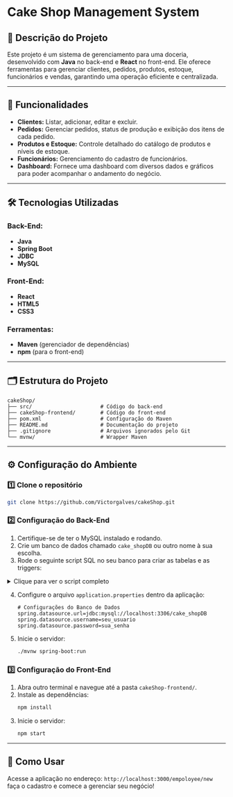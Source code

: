 
# Cake Shop Management System

## 📝 Descrição do Projeto
Este projeto é um sistema de gerenciamento para uma doceria, desenvolvido com **Java** no back-end e **React** no front-end. Ele oferece ferramentas para gerenciar clientes, pedidos, produtos, estoque, funcionários e vendas, garantindo uma operação eficiente e centralizada.

---

## 🚀 Funcionalidades
- **Clientes:** Listar, adicionar, editar e excluir.
- **Pedidos:** Gerenciar pedidos, status de produção e exibição dos itens de cada pedido.
- **Produtos e Estoque:** Controle detalhado do catálogo de produtos e níveis de estoque.
- **Funcionários:** Gerenciamento do cadastro de funcionários.
- **Dashboard:** Fornece uma dashboard com diversos dados e gráficos para poder acompanhar o andamento do negócio.

---

## 🛠️ Tecnologias Utilizadas

### Back-End:
- **Java**
- **Spring Boot**
- **JDBC**
- **MySQL**

### Front-End:
- **React**
- **HTML5**
- **CSS3**

### Ferramentas:
- **Maven** (gerenciador de dependências)
- **npm** (para o front-end)

---

## 🗂️ Estrutura do Projeto

```
cakeShop/
├── src/                      # Código do back-end
├── cakeShop-frontend/        # Código do front-end
├── pom.xml                   # Configuração do Maven
├── README.md                 # Documentação do projeto
├── .gitignore                # Arquivos ignorados pelo Git
└── mvnw/                     # Wrapper Maven
```

---

## ⚙️ Configuração do Ambiente

### 1️⃣ Clone o repositório
```bash
git clone https://github.com/Victorgalves/cakeShop.git
```

### 2️⃣ Configuração do Back-End
1. Certifique-se de ter o MySQL instalado e rodando.
2. Crie um banco de dados chamado `cake_shopDB` ou outro nome à sua escolha.
3. Rode o seguinte script SQL no seu banco para criar as tabelas e as triggers:

<details>
<summary>Clique para ver o script completo</summary>

```sql
CREATE DATABASE cake_shopDB;

USE cake_shopDB;

CREATE TABLE Funcionario (
    cpf VARCHAR(11) PRIMARY KEY,
    nome VARCHAR(100),
    cargo VARCHAR(100),
    salario FLOAT,
    dtContratacao DATE,
    gerente CHAR(3) CHECK (gerente IN ('Sim', 'Nao')),
    status VARCHAR(10) DEFAULT 'Ativo'
);

CREATE TABLE Cliente(
    cpf VARCHAR(11) PRIMARY KEY,
    nome VARCHAR(100),
    email VARCHAR(40),
    telefone VARCHAR(20),
    telefone2 VARCHAR(20),
    rua VARCHAR(30),
    bairro VARCHAR(30),
    numero VARCHAR(20),
    status VARCHAR(10) DEFAULT 'Ativo'
);

CREATE TABLE Produtos(
    id INTEGER AUTO_INCREMENT PRIMARY KEY,
    nome VARCHAR(20),
    preco FLOAT,
    categoria VARCHAR(40),
    descricao VARCHAR(100),
    status VARCHAR(10) DEFAULT 'Ativo'
);

CREATE TABLE Pedidos (
    id INTEGER AUTO_INCREMENT PRIMARY KEY,
    funcionario_cpf VARCHAR(11),
    cliente_cpf VARCHAR(11),
    dataHora DATETIME,
    FOREIGN KEY (funcionario_cpf) REFERENCES Funcionario(cpf),
    FOREIGN KEY (cliente_cpf) REFERENCES Cliente(cpf)
);

CREATE TABLE ItensPedido (
    id INTEGER AUTO_INCREMENT PRIMARY KEY,
    pedido_id INTEGER,
    produto_id INTEGER,
    quantidade INTEGER NOT NULL,
    preco_unitario FLOAT NOT NULL,
    FOREIGN KEY (pedido_id) REFERENCES Pedidos(id) ON DELETE CASCADE,
    FOREIGN KEY (produto_id) REFERENCES Produtos(id)
);

CREATE TABLE Producao_pedido (
    idProducao INT AUTO_INCREMENT PRIMARY KEY,
    funcionario_cpf VARCHAR(11),
    pedido_id INTEGER,
    produto_id INTEGER,
    dataHora DATETIME,
    status VARCHAR(20) CHECK (status IN ('Pendente', 'Em andamento', 'Concluído', 'Cancelado')),
    quantidade INT,
    FOREIGN KEY (funcionario_cpf) REFERENCES Funcionario(cpf),
    FOREIGN KEY (pedido_id) REFERENCES Pedidos(id) ON DELETE CASCADE,
    FOREIGN KEY (produto_id) REFERENCES Produtos(id)
);

CREATE TABLE Avaliacao (
    id INTEGER AUTO_INCREMENT PRIMARY KEY,
    data DATETIME,
    nota FLOAT,
    mensagem VARCHAR(255),
    tipo_avaliacao VARCHAR(50)
);

CREATE TABLE Estoque (
    produto_id INTEGER PRIMARY KEY,
    dt_atualizacao DATE NOT NULL,
    quantidade_produto INTEGER NOT NULL,
    FOREIGN KEY (produto_id) REFERENCES Produtos(id)
);

CREATE TRIGGER set_quantidade_producao
BEFORE INSERT ON Producao_pedido
FOR EACH ROW
BEGIN
    DECLARE item_quantidade INT;
    SELECT quantidade INTO item_quantidade
    FROM ItensPedido
    WHERE pedido_id = NEW.pedido_id AND produto_id = NEW.produto_id;
    SET NEW.quantidade = item_quantidade;
END;

CREATE TRIGGER update_stock_on_item_insert
AFTER INSERT ON ItensPedido
FOR EACH ROW
BEGIN
    UPDATE Estoque
    SET quantidade_produto = quantidade_produto - NEW.quantidade,
        dt_atualizacao = CURDATE() 
    WHERE produto_id = NEW.produto_id;
END;

CREATE TRIGGER add_to_stock_after_product_insert
AFTER INSERT ON Produtos
FOR EACH ROW
BEGIN
    INSERT INTO Estoque (produto_id, dt_atualizacao, quantidade_produto)
    VALUES (NEW.id, CURDATE(), 1);
END;
```

</details>

4. Configure o arquivo `application.properties` dentro da aplicação:
   ```properties
   # Configurações do Banco de Dados
   spring.datasource.url=jdbc:mysql://localhost:3306/cake_shopDB
   spring.datasource.username=seu_usuario
   spring.datasource.password=sua_senha
   ```

5. Inicie o servidor:
   ```bash
   ./mvnw spring-boot:run
   ```

### 3️⃣ Configuração do Front-End
1. Abra outro terminal e navegue até a pasta `cakeShop-frontend/`.
2. Instale as dependências:
   ```bash
   npm install
   ```
3. Inicie o servidor:
   ```bash
   npm start
   ```

---

## 🌟 Como Usar
Acesse a aplicação no endereço: `http://localhost:3000/empoloyee/new` faça o cadastro e comece a gerenciar seu negócio!
```
